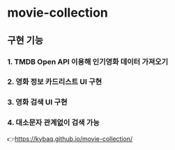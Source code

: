 # movie-collection

## 구현 기능

### 1. TMDB Open API 이용해 인기영화 데이터 가져오기

### 2. 영화 정보 카드리스트 UI 구현

### 3. 영화 검색 UI 구현

### 4. 대소문자 관계없이 검색 가능

👉https://kybaq.github.io/movie-collection/
